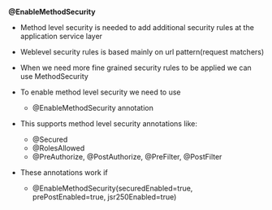 **@EnableMethodSecurity**

* Method level security is needed to add additional security rules at the application service layer
* Weblevel security rules is based mainly on url pattern(request matchers)
* When we need more fine grained security rules to be applied we can use MethodSecurity


* To enable method level security we need to use
  * @EnableMethodSecurity annotation

* This supports method level security annotations like:
  * @Secured
  * @RolesAllowed
  * @PreAuthorize, @PostAuthorize, @PreFilter, @PostFilter


* These annotations work if
  * @EnableMethodSecurity(securedEnabled=true, prePostEnabled=true, jsr250Enabled=true)